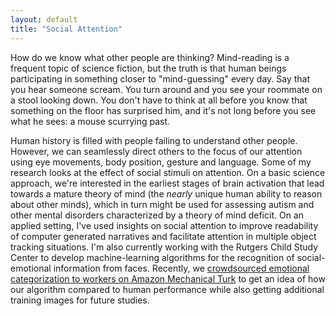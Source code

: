 ```yaml
---
layout: default
title: "Social Attention"
---
```


How do we know what other people are thinking?  Mind-reading is a frequent topic of science fiction, but the truth is that human beings participating in something closer to "mind-guessing" every day. Say that you hear someone scream. You turn around and you see your roommate on a stool looking down. You don't have to think at all before you know that something on the floor has surprised him, and it's not long before you see what he sees: a mouse scurrying past.

Human history is filled with people failing to understand other people. However, we can seamlessly direct others to the focus of our attention using eye movements, body position, gesture and language. Some of my research looks at the effect of social stimuli on attention. On a basic science approach, we're interested in the earliest stages of brain activation that lead towards a mature theory of mind (the *nearly* unique human ability to reason about other minds), which in turn might be used for assessing autism and other mental disorders characterized by a theory of mind deficit. On an applied setting, I've used insights on social attention to improve readability of computer generated narratives and facilitate attention in multiple object tracking situations. I'm also currently working with the Rutgers Child Study Center to develop machine-learning algorithms for the recognition of social-emotional information from faces. Recently, we <a href="https://github.com/ljbaker/ljbaker.github.io/tree/master/face_cat_experiment">crowdsourced emotional categorization to workers on Amazon Mechanical Turk</a> to get an idea of how our algorithm compared to human performance while also getting additional training images for future studies.
